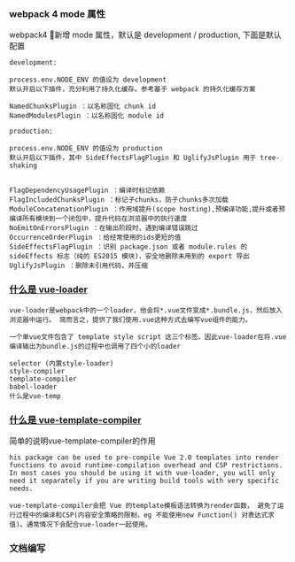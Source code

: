 
### webpack 4 mode 属性

webpack4 新增 mode 属性，默认是 development / production, 下面是默认配置

```
development:

process.env.NODE_ENV 的值设为 development
默认开启以下插件，充分利用了持久化缓存。参考基于 webpack 的持久化缓存方案

NamedChunksPlugin ：以名称固化 chunk id
NamedModulesPlugin ：以名称固化 module id

production:

process.env.NODE_ENV 的值设为 production
默认开启以下插件，其中 SideEffectsFlagPlugin 和 UglifyJsPlugin 用于 tree-shaking


FlagDependencyUsagePlugin ：编译时标记依赖
FlagIncludedChunksPlugin ：标记子chunks，防子chunks多次加载
ModuleConcatenationPlugin ：作用域提升(scope hosting),预编译功能,提升或者预编译所有模块到一个闭包中，提升代码在浏览器中的执行速度
NoEmitOnErrorsPlugin ：在输出阶段时，遇到编译错误跳过
OccurrenceOrderPlugin ：给经常使用的ids更短的值
SideEffectsFlagPlugin ：识别 package.json 或者 module.rules 的 sideEffects 标志（纯的 ES2015 模块)，安全地删除未用到的 export 导出
UglifyJsPlugin ：删除未引用代码，并压缩

```

### [什么是 vue-loader](https://vue-loader.vuejs.org/zh/)

```
vue-loader是webpack中的一个loader，他会将*.vue文件变成*.bundle.js，然后放入浏览器中运行。 简而言之，提供了我们使用.vue这种方式去编写vue组件的能力。

一个单vue文件包含了 template style script 这三个标签。因此vue-loader在将.vue编译输出为bundle.js的过程中也调用了四个小的loader

selector (内置style-loader)
style-compiler
template-compiler
babel-loader
什么是vue-temp
```

### [什么是 vue-template-compiler](https://github.com/vuejs/vue/tree/dev/packages/vue-template-compiler/)

简单的说明vue-template-compiler的作用

```
his package can be used to pre-compile Vue 2.0 templates into render functions to avoid runtime-compilation overhead and CSP restrictions. In most cases you should be using it with vue-loader, you will only need it separately if you are writing build tools with very specific needs.

vue-template-compiler会把 Vue 的template模板语法转换为render函数， 避免了运行过程中的编译和CSP(内容安全策略的限制，eg 不能使用new Function() 对表达式求值)。通常情况下会配合vue-loader一起使用。
```

### 文档编写

[](https://zhuanlan.zhihu.com/p/65174076)